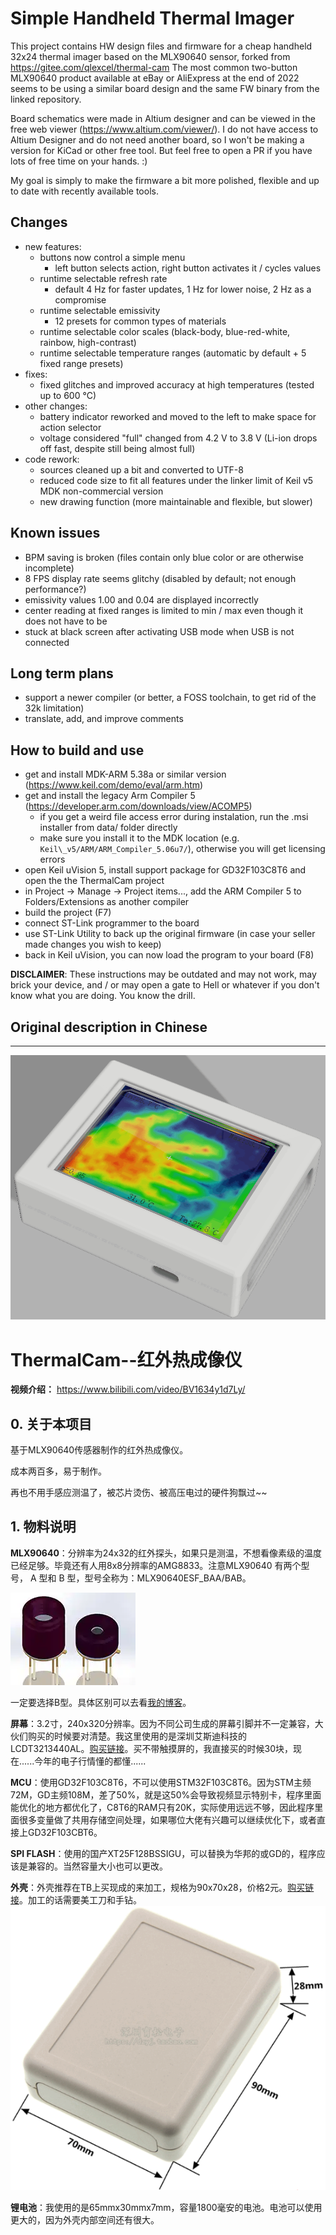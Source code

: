 # Simple Handheld Thermal Imager

This project contains HW design files and firmware for a cheap handheld 32x24 thermal imager based on the MLX90640 sensor, forked from https://gitee.com/qlexcel/thermal-cam The most common two-button MLX90640 product available at eBay or AliExpress at the end of 2022 seems to be using a similar board design and the same FW binary from the linked repository.

Board schematics were made in Altium designer and can be viewed in the free web viewer (https://www.altium.com/viewer/). I do not have access to Altium Designer and do not need another board, so I won't be making a version for KiCad or other free tool. But feel free to open a PR if you have lots of free time on your hands. :)

My goal is simply to make the firmware a bit more polished, flexible and up to date with recently available tools.

## Changes
 - new features:
	- buttons now control a simple menu
		- left button selects action, right button activates it / cycles values
	- runtime selectable refresh rate
		- default 4 Hz for faster updates, 1 Hz for lower noise, 2 Hz as a compromise
	- runtime selectable emissivity
		- 12 presets for common types of materials
	- runtime selectable color scales (black-body, blue-red-white, rainbow, high-contrast)
	- runtime selectable temperature ranges (automatic by default + 5 fixed range presets)
 - fixes:
	- fixed glitches and improved accuracy at high temperatures (tested up to 600 °C)
 - other changes:
	- battery indicator reworked and moved to the left to make space for action selector
	- voltage considered "full" changed from 4.2 V to 3.8 V (Li-ion drops off fast, despite still being almost full)
 - code rework:
	- sources cleaned up a bit and converted to UTF-8
	- reduced code size to fit all features under the linker limit of Keil v5 MDK non-commercial version
	- new drawing function (more maintainable and flexible, but slower)

## Known issues
 - BPM saving is broken (files contain only blue color or are otherwise incomplete)
 - 8 FPS display rate seems glitchy (disabled by default; not enough performance?)
 - emissivity values 1.00 and 0.04 are displayed incorrectly
 - center reading at fixed ranges is limited to min / max even though it does not have to be
 - stuck at black screen after activating USB mode when USB is not connected

## Long term plans
 - support a newer compiler (or better, a FOSS toolchain, to get rid of the 32k limitation)
 - translate, add, and improve comments

## How to build and use
 - get and install MDK-ARM 5.38a or similar version (https://www.keil.com/demo/eval/arm.htm)
 - get and install the legacy Arm Compiler 5 (https://developer.arm.com/downloads/view/ACOMP5)
	- if you get a weird file access error during instalation, run the .msi installer from data/ folder directly
	- make sure you install it to the MDK location (e.g. `Keil\_v5/ARM/ARM_Compiler_5.06u7/`), otherwise you will get licensing errors
 - open Keil uVision 5, install support package for GD32F103C8T6 and open the the ThermalCam project
 - in Project → Manage → Project items..., add the ARM Compiler 5 to Folders/Extensions as another compiler
 - build the project (F7)
 - connect ST-Link programmer to the board
 - use ST-Link Utility to back up the original firmware (in case your seller made changes you wish to keep)
 - back in Keil uVision, you can now load the program to your board (F8)

**DISCLAIMER**: These instructions may be outdated and may not work, may brick your device, and / or may open a gate to Hell or whatever if you don't know what you are doing. You know the drill.

## Original description in Chinese

----

![](/5.Docs/Images/ThermalCam.png)

# ThermalCam--红外热成像仪

**视频介绍：** https://www.bilibili.com/video/BV1634y1d7Ly/

## 0. 关于本项目
基于MLX90640传感器制作的红外热成像仪。

成本两百多，易于制作。

再也不用手感应测温了，被芯片烫伤、被高压电过的硬件狗飘过~~


## 1. 物料说明
**MLX90640**：分辨率为24x32的红外探头，如果只是测温，不想看像素级的温度已经足够。毕竟还有人用8x8分辨率的AMG8833。注意MLX90640 有两个型号， A 型和 B 型，型号全称为：MLX90640ESF_BAA/BAB。

![](/5.Docs/Images/MLX90640.png)

一定要选择B型。具体区别可以去看[我的博客](https://blog.csdn.net/qlexcel/article/details/119417088)。

**屏幕**：3.2寸，240x320分辨率。因为不同公司生成的屏幕引脚并不一定兼容，大伙们购买的时候要对清楚。我这里使用的是深圳艾斯迪科技的LCDT3213440AL。[购买链接](https://item.taobao.com/item.htm?spm=a1z09.2.0.0.6e602e8dW2vx0U&id=620056701505&_u=jdfumtd5f24)。买不带触摸屏的，我直接买的时候30块，现在......今年的电子行情懂的都懂......

**MCU**：使用GD32F103C8T6，不可以使用STM32F103C8T6。因为STM主频72M，GD主频108M，差了50%，就是这50%会导致视频显示特别卡，程序里面能优化的地方都优化了，C8T6的RAM只有20K，实际使用远远不够，因此程序里面很多变量做了共用存储空间处理，如果哪位大佬有兴趣可以继续优化下，或者直接上GD32F103CBT6。

**SPI FLASH**：使用的国产XT25F128BSSIGU，可以替换为华邦的或GD的，程序应该是兼容的。当然容量大小也可以更改。

**外壳**：外壳推荐在TB上买现成的来加工，规格为90x70x28，价格2元。[购买链接](https://item.taobao.com/item.htm?spm=a1z09.2.0.0.609c2e8dKVBPlZ&id=608913194349&_u=jdfumtdc14c)。加工的话需要美工刀和手钻。
![](/5.Docs/Images/Shell.png)


**锂电池**：我使用的是65mmx30mmx7mm，容量1800毫安的电池。电池可以使用更大的，因为外壳内部空间还有很大。

